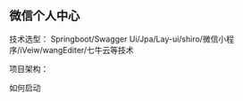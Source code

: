 ## 微信个人中心 ##
技术选型：
Springboot/Swagger Ui/Jpa/Lay-ui/shiro/微信小程序/iVeiw/wangEditer/七牛云等技术

项目架构：


如何启动